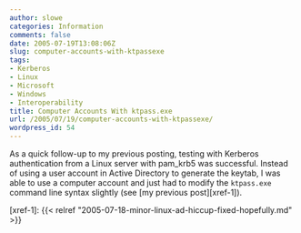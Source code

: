 ```yaml
---
author: slowe
categories: Information
comments: false
date: 2005-07-19T13:08:06Z
slug: computer-accounts-with-ktpassexe
tags:
- Kerberos
- Linux
- Microsoft
- Windows
- Interoperability
title: Computer Accounts With ktpass.exe
url: /2005/07/19/computer-accounts-with-ktpassexe/
wordpress_id: 54
---
```


As a quick follow-up to my previous posting, testing with Kerberos authentication from a Linux server with pam_krb5 was successful. Instead of using a user account in Active Directory to generate the keytab, I was able to use a computer account and just had to modify the `ktpass.exe` command line syntax slightly (see [my previous post][xref-1]).

[xref-1]: {{< relref "2005-07-18-minor-linux-ad-hiccup-fixed-hopefully.md" >}}
